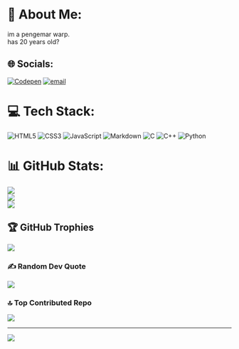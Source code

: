 # 💫 About Me:
im a pengemar warp.<br>has 20 years old?


## 🌐 Socials:
[![Codepen](https://img.shields.io/badge/Codepen-000000?logo=codepen&logoColor=white)](https://codepen.io/Anewuser1) [![email](https://img.shields.io/badge/Email-D14836?logo=gmail&logoColor=white)](mailto:esbatu1666@gmail.com) 

# 💻 Tech Stack:
![HTML5](https://img.shields.io/badge/html5-%23E34F26.svg?style=for-the-badge&logo=html5&logoColor=white) ![CSS3](https://img.shields.io/badge/css3-%231572B6.svg?style=for-the-badge&logo=css3&logoColor=white) ![JavaScript](https://img.shields.io/badge/javascript-%23323330.svg?style=for-the-badge&logo=javascript&logoColor=%23F7DF1E) ![Markdown](https://img.shields.io/badge/markdown-%23000000.svg?style=for-the-badge&logo=markdown&logoColor=white) ![C](https://img.shields.io/badge/c-%2300599C.svg?style=for-the-badge&logo=c&logoColor=white) ![C++](https://img.shields.io/badge/c++-%2300599C.svg?style=for-the-badge&logo=c%2B%2B&logoColor=white) ![Python](https://img.shields.io/badge/python-3670A0?style=for-the-badge&logo=python&logoColor=ffdd54)
# 📊 GitHub Stats:
![](https://github-readme-stats.vercel.app/api?username=PenggemarWarp1234&theme=transparent&hide_border=true&include_all_commits=true&count_private=true)<br/>
![](https://nirzak-streak-stats.vercel.app/?user=PenggemarWarp1234&theme=transparent&hide_border=true)<br/>
![](https://github-readme-stats.vercel.app/api/top-langs/?username=PenggemarWarp1234&theme=transparent&hide_border=true&include_all_commits=true&count_private=true&layout=compact)

## 🏆 GitHub Trophies
![](https://github-profile-trophy.vercel.app/?username=PenggemarWarp1234&theme=radical&no-frame=true&no-bg=true&margin-w=4)

### ✍️ Random Dev Quote
![](https://quotes-github-readme.vercel.app/api?type=vetical&theme=radical)

### 🔝 Top Contributed Repo
![](https://github-contributor-stats.vercel.app/api?username=PenggemarWarp1234&limit=5&theme=radical&combine_all_yearly_contributions=true)

---
[![](https://visitcount.itsvg.in/api?id=PenggemarWarp1234&icon=0&color=2)](https://visitcount.itsvg.in)

<!-- Proudly created with GPRM ( https://gprm.itsvg.in ) -->
